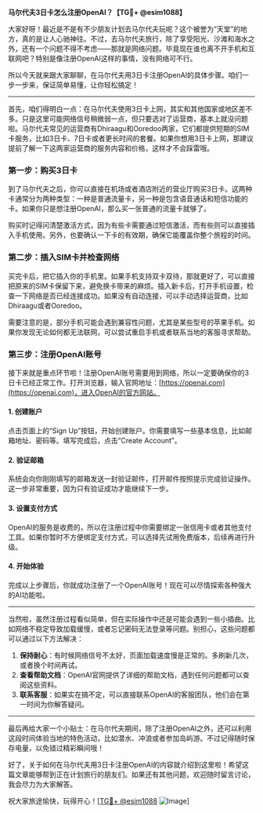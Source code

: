 **马尔代夫3日卡怎么注册OpenAI？【TG💪+ @esim1088】**

大家好呀！最近是不是有不少朋友计划去马尔代夫玩呢？这个被誉为“天堂”的地方，真的是让人心驰神往。不过，去马尔代夫旅行，除了享受阳光、沙滩和海水之外，还有一个问题不得不考虑——那就是网络问题。毕竟现在谁也离不开手机和互联网吧？特别是像注册OpenAI这样的事情，没有网络可不行。

所以今天就来跟大家聊聊，在马尔代夫用3日卡注册OpenAI的具体步骤。咱们一步一步来，保证简单易懂，让你轻松搞定！

---

首先，咱们得明白一点：在马尔代夫使用3日卡上网，其实和其他国家或地区差不多。只是这里可能网络信号稍微弱一点，但只要选对了运营商，基本上就没问题啦。马尔代夫常见的运营商有Dhiraagu和Ooredoo两家，它们都提供短期的SIM卡服务，比如3日卡、7日卡或者更长时间的套餐。如果你想用3日卡上网，那建议提前了解一下这两家运营商的服务内容和价格，这样才不会踩雷哦。

### 第一步：购买3日卡

到了马尔代夫之后，你可以直接在机场或者酒店附近的营业厅购买3日卡。这两种卡通常分为两种类型：一种是普通流量卡，另一种是包含语音通话和短信功能的卡。如果你只是想注册OpenAI，那么买一张普通的流量卡就够了。

购买时记得问清楚激活方式，因为有些卡需要通过短信激活，而有些则可以直接插入手机使用。另外，也要确认一下卡的有效期，确保它能覆盖你整个旅程的时间。

### 第二步：插入SIM卡并检查网络

买完卡后，把它插入你的手机里。如果手机支持双卡双待，那就更好了，可以直接把原来的SIM卡保留下来，避免换卡带来的麻烦。插入新卡后，打开手机设置，检查一下网络是否已经连接成功。如果没有自动连接，可以手动选择运营商，比如Dhiraagu或者Ooredoo。

需要注意的是，部分手机可能会遇到兼容性问题，尤其是某些型号的苹果手机。如果你发现无论如何都无法联网，可以尝试重启手机或者联系当地的客服寻求帮助。

### 第三步：注册OpenAI账号

接下来就是重点环节啦！注册OpenAI账号需要用到网络，所以一定要确保你的3日卡已经正常工作。打开浏览器，输入官网地址：[https://openai.com](https://openai.com)，进入OpenAI的官方网站。

#### 1. 创建账户
点击页面上的“Sign Up”按钮，开始创建账户。你需要填写一些基本信息，比如邮箱地址、密码等。填写完成后，点击“Create Account”。

#### 2. 验证邮箱
系统会向你刚刚填写的邮箱发送一封验证邮件，打开邮件按照提示完成验证操作。这一步非常重要，因为只有验证成功才能继续下一步。

#### 3. 设置支付方式
OpenAI的服务是收费的，所以在注册过程中你需要绑定一张信用卡或者其他支付工具。如果你暂时不方便绑定支付方式，可以选择先试用免费版本，后续再进行升级。

#### 4. 开始体验
完成以上步骤后，你就成功注册了一个OpenAI账号！现在可以尽情探索各种强大的AI功能啦。

---

当然啦，虽然注册过程看似简单，但在实际操作中还是可能会遇到一些小插曲。比如网络不稳定导致加载缓慢，或者忘记密码无法登录等问题。别担心，这些问题都可以通过以下方法解决：

1. **保持耐心**：有时候网络信号不太好，页面加载速度慢是正常的。多刷新几次，或者换个时间再试。
2. **查看帮助文档**：OpenAI官网提供了详细的帮助文档，遇到任何问题都可以查阅这些资料。
3. **联系客服**：如果实在搞不定，可以直接联系OpenAI的客服团队，他们会在第一时间为你解答疑问。

---

最后再给大家一个小贴士：在马尔代夫期间，除了注册OpenAI之外，还可以利用这段时间体验当地的特色活动，比如潜水、冲浪或者参加岛屿游。不过记得随时保存电量，以免错过精彩瞬间哦！

好了，关于如何在马尔代夫用3日卡注册OpenAI的内容就介绍到这里啦！希望这篇文章能够帮到正在计划旅行的朋友们。如果还有其他问题，欢迎随时留言讨论，我会尽力为大家解答。

祝大家旅途愉快，玩得开心！[[TG💪+ @esim1088](https://t.me/s/esim1088) ![Image](https://i.postimg.cc/4NQfJmqS/Snipaste-2025-05-13-00-14-12.png)]